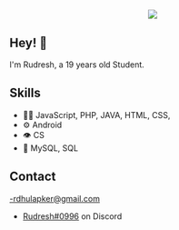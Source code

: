 <h1 align="center">
  <img src="https://www.gifcen.com/wp-content/uploads/2022/07/discord-banner-gif-5.gif" />
</h1>

## Hey! 👋
I'm Rudresh, a 19 years old Student.

## Skills
- 👨‍💻 JavaScript, PHP, JAVA, HTML, CSS, 
- ⚙️ Android
- 👁️ CS
- 💽 MySQL, SQL

## Contact
-rdhulapker@gmail.com
- [Rudresh#0996](./) on Discord
